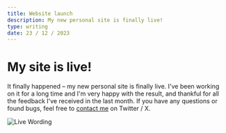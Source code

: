 ```yaml
---
title: Website launch
description: My new personal site is finally live!
type: writing
date: 23 / 12 / 2023
---
```


# My site is live!

It finally happened – my new personal site is finally live. I've been working on it for a long time and I'm very happy with the result, and thankful for all the feedback I've received in the last month. If you have any questions or found bugs, feel free to [contact me](https://twitter.com/flornkm) on Twitter / X.

![Live Wording](/images/feed/live/site-live.png)
